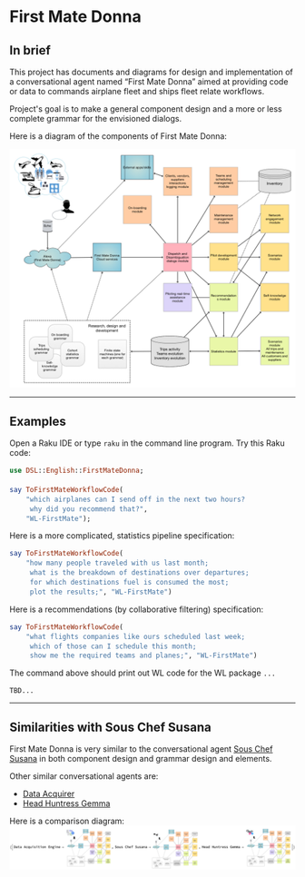 # First Mate Donna

## In brief

This project has documents and diagrams for design and implementation
of a conversational agent named “First Mate Donna” aimed at providing code or data
to commands airplane fleet and ships fleet relate workflows.

Project's goal is to make a general component design and a more or less complete grammar
for the envisioned dialogs.

Here is a diagram of the components of First Mate Donna:

[![FirstMateDonnaDesign](./Diagrams/First-Mate-Donna-design.jpg)](./Diagrams/First-Mate-Donna-design.pdf)


------ 

## Examples

Open a Raku IDE or type `raku` in the command line program. Try this Raku code:

```raku
use DSL::English::FirstMateDonna;

say ToFirstMateWorkflowCode(
    "which airplanes can I send off in the next two hours?
     why did you recommend that?",
    "WL-FirstMate");
``` 

Here is a more complicated, statistics pipeline specification:

```raku
say ToFirstMateWorkflowCode(
    "how many people traveled with us last month;
     what is the breakdown of destinations over departures;
     for which destinations fuel is consumed the most;
     plot the results;", "WL-FirstMate")
```

Here is a recommendations (by collaborative filtering) specification:

```raku
say ToFirstMateWorkflowCode(
    "what flights companies like ours scheduled last week;
     which of those can I schedule this month;
     show me the required teams and planes;", "WL-FirstMate")
```

The command above should print out WL code for the WL package `...`

    TBD...




------ 

## Similarities with Sous Chef Susana

First Mate Donna is very similar to the conversational agent
[Sous Chef Susana](../SousChefSusana)
in both component design and grammar design and elements.

Other similar conversational agents are:

- [Data Acquirer](../DataAcquirer)
- [Head Huntress Gemma](../HeadHuntressGemma)

Here is a comparison diagram:
![ManySimilarAgents](https://raw.githubusercontent.com/antononcube/Data-Acquisition-Engine-project/main/Presentations/WTC-2021/img/05jbkojwwdii5.png)

